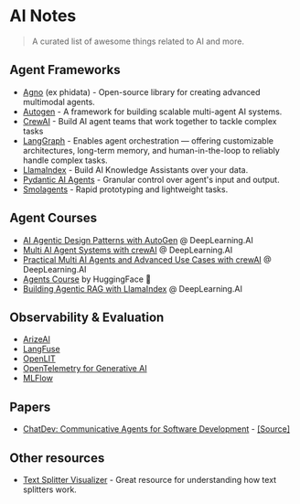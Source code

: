 # AI Notes

> A curated list of awesome things related to AI and more.


## Agent Frameworks

- [Agno](https://www.agno.com/) (ex phidata) - Open-source library for creating advanced multimodal agents.
- [Autogen](https://microsoft.github.io/autogen/stable//index.html) - A framework for building scalable multi-agent AI systems.
- [CrewAI](https://www.crewai.com/) - Build AI agent teams that work together to tackle complex tasks
- [LangGraph](https://www.langchain.com/langgraph) - Enables agent orchestration — offering customizable architectures, long-term memory, and human-in-the-loop to reliably handle complex tasks.
- [LlamaIndex](https://www.llamaindex.ai/) - Build AI Knowledge Assistants over your data.
- [Pydantic AI Agents](https://ai.pydantic.dev/agents/) - Granular control over agent's input and output.
- [Smolagents](https://smolagents.org/) - Rapid prototyping and lightweight tasks.

## Agent Courses

- [AI Agentic Design Patterns with AutoGen](https://www.deeplearning.ai/short-courses/ai-agentic-design-patterns-with-autogen/) @ DeepLearning.AI
- [Multi AI Agent Systems with crewAI](https://www.deeplearning.ai/short-courses/multi-ai-agent-systems-with-crewai/) @ DeepLearning.AI
- [Practical Multi AI Agents and Advanced Use Cases with crewAI](https://www.deeplearning.ai/short-courses/practical-multi-ai-agents-and-advanced-use-cases-with-crewai/) @ DeepLearning.AI
- [Agents Course](https://huggingface.co/learn/agents-course/unit2/langgraph/introduction) by HuggingFace 🤗
- [Building Agentic RAG with LlamaIndex](https://www.deeplearning.ai/short-courses/building-agentic-rag-with-llamaindex/) @ DeepLearning.AI

## Observability & Evaluation

- [ArizeAI](https://arize.com/)
- [LangFuse](https://langfuse.com/)
- [OpenLIT](https://openlit.io/)
- [OpenTelemetry for Generative AI](https://opentelemetry.io/blog/2024/otel-generative-ai/)
- [MLFlow](https://mlflow.org/docs/latest/llms/)

## Papers

- [ChatDev: Communicative Agents for Software Development](https://arxiv.org/abs/2307.07924) - [[Source]](https://github.com/OpenBMB/ChatDev)

## Other resources

- [Text Splitter Visualizer](https://textsplittervisualizer.com/en) - Great resource for understanding how text splitters work.
